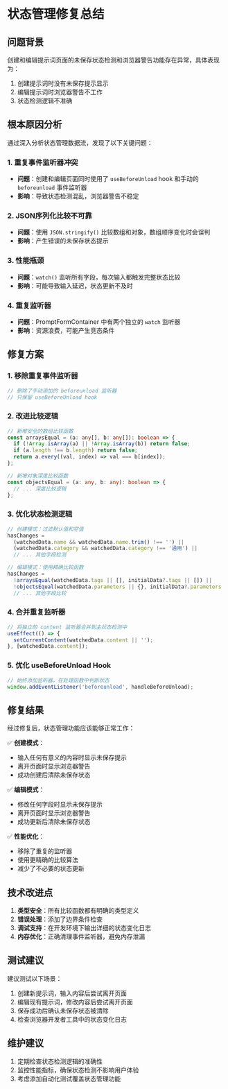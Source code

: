 # 状态管理修复总结

## 问题背景

创建和编辑提示词页面的未保存状态检测和浏览器警告功能存在异常，具体表现为：
1. 创建提示词时没有未保存提示显示
2. 编辑提示词时浏览器警告不工作
3. 状态检测逻辑不准确

## 根本原因分析

通过深入分析状态管理数据流，发现了以下关键问题：

### 1. 重复事件监听器冲突
- **问题**：创建和编辑页面同时使用了 `useBeforeUnload` hook 和手动的 `beforeunload` 事件监听器
- **影响**：导致状态检测混乱，浏览器警告不稳定

### 2. JSON序列化比较不可靠
- **问题**：使用 `JSON.stringify()` 比较数组和对象，数组顺序变化时会误判
- **影响**：产生错误的未保存状态提示

### 3. 性能瓶颈
- **问题**：`watch()` 监听所有字段，每次输入都触发完整状态比较
- **影响**：可能导致输入延迟，状态更新不及时

### 4. 重复监听器
- **问题**：PromptFormContainer 中有两个独立的 `watch` 监听器
- **影响**：资源浪费，可能产生竞态条件

## 修复方案

### 1. 移除重复事件监听器
```typescript
// 删除了手动添加的 beforeunload 监听器
// 只保留 useBeforeUnload hook
```

### 2. 改进比较逻辑
```typescript
// 新增安全的数组比较函数
const arraysEqual = (a: any[], b: any[]): boolean => {
  if (!Array.isArray(a) || !Array.isArray(b)) return false;
  if (a.length !== b.length) return false;
  return a.every((val, index) => val === b[index]);
};

// 新增对象深度比较函数
const objectsEqual = (a: any, b: any): boolean => {
  // ... 深度比较逻辑
};
```

### 3. 优化状态检测逻辑
```typescript
// 创建模式：过滤默认值和空值
hasChanges = 
  (watchedData.name && watchedData.name.trim() !== '') ||
  (watchedData.category && watchedData.category !== '通用') ||
  // ... 其他字段检测

// 编辑模式：使用精确比较函数
hasChanges = 
  !arraysEqual(watchedData.tags || [], initialData?.tags || []) ||
  !objectsEqual(watchedData.parameters || {}, initialData?.parameters || {}) ||
  // ... 其他字段比较
```

### 4. 合并重复监听器
```typescript
// 将独立的 content 监听器合并到主状态检测中
useEffect(() => {
  setCurrentContent(watchedData.content || '');
}, [watchedData.content]);
```

### 5. 优化 useBeforeUnload Hook
```typescript
// 始终添加监听器，在处理函数中判断状态
window.addEventListener('beforeunload', handleBeforeUnload);
```

## 修复结果

经过修复后，状态管理功能应该能够正常工作：

✅ **创建模式**：
- 输入任何有意义的内容时显示未保存提示
- 离开页面时显示浏览器警告
- 成功创建后清除未保存状态

✅ **编辑模式**：
- 修改任何字段时显示未保存提示
- 离开页面时显示浏览器警告
- 成功更新后清除未保存状态

✅ **性能优化**：
- 移除了重复的监听器
- 使用更精确的比较算法
- 减少了不必要的状态更新

## 技术改进点

1. **类型安全**：所有比较函数都有明确的类型定义
2. **错误处理**：添加了边界条件检查
3. **调试支持**：在开发环境下输出详细的状态变化日志
4. **内存优化**：正确清理事件监听器，避免内存泄漏

## 测试建议

建议测试以下场景：
1. 创建新提示词，输入内容后尝试离开页面
2. 编辑现有提示词，修改内容后尝试离开页面
3. 保存成功后确认未保存状态被清除
4. 检查浏览器开发者工具中的状态变化日志

## 维护建议

1. 定期检查状态检测逻辑的准确性
2. 监控性能指标，确保状态检测不影响用户体验
3. 考虑添加自动化测试覆盖状态管理功能